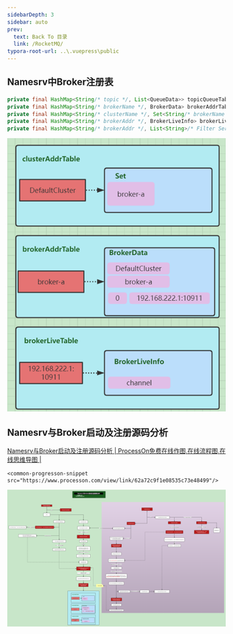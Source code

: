 ```yaml
---
sidebarDepth: 3
sidebar: auto
prev:
  text: Back To 目录
  link: /RocketMQ/
typora-root-url: ..\.vuepress\public
---
```




## Namesrv中Broker注册表

```java
private final HashMap<String/* topic */, List<QueueData>> topicQueueTable;
private final HashMap<String/* brokerName */, BrokerData> brokerAddrTable;
private final HashMap<String/* clusterName */, Set<String/* brokerName */>> clusterAddrTable;
private final HashMap<String/* brokerAddr */, BrokerLiveInfo> brokerLiveTable;
private final HashMap<String/* brokerAddr */, List<String>/* Filter Server */> filterServerTable;
```

![image-20220613201916168](/images/RocketMQ/image-20220613201916168.png)

## Namesrv与Broker启动及注册源码分析

[Namesrv与Broker启动及注册源码分析 | ProcessOn免费在线作图,在线流程图,在线思维导图 |](https://www.processon.com/view/link/62a72c9f1e08535c73e48499)

```vue
<common-progresson-snippet src="https://www.processon.com/view/link/62a72c9f1e08535c73e48499"/>
```

![Namesrv与Broker启动及注册源码分析](/images/RocketMQ/Namesrv与Broker启动及注册源码分析.png)